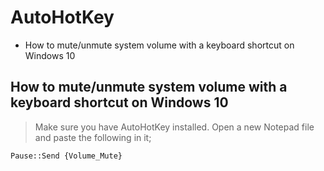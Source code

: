 # AutoHotKey

<!-- MarkdownTOC -->

- How to mute/unmute system volume with a keyboard shortcut on Windows 10

<!-- /MarkdownTOC -->

## How to mute/unmute system volume with a keyboard shortcut on Windows 10
> Make sure you have AutoHotKey installed. Open a new Notepad file and paste the following in it;
````ahk
Pause::Send {Volume_Mute}
````
